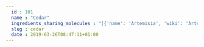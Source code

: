 ```yaml
---
  id : 101
  name : "Cedar"
  ingredients_sharing_molecules : "[{'name': 'Artemisia', 'wiki': 'Artemisia_(genus)', 'id': 249, 'category': 'Herb', 'common_molecules': [1201521]}, {'name': 'Basil', 'wiki': 'Basil', 'id': 250, 'category': 'Herb', 'common_molecules': [1201521]}, {'name': 'Dill', 'wiki': 'Dill', 'id': 256, 'category': 'Herb', 'common_molecules': [1201521]}, {'name': 'Fennel', 'wiki': 'Fennel', 'id': 257, 'category': 'Herb', 'common_molecules': [1201521]}, {'name': 'Liqourice', 'wiki': 'Liquorice', 'id': 261, 'category': 'Herb', 'common_molecules': [1201521]}]"
  slug : cedar
  date : 2019-03-26T08:47:11+01:00
---
```



